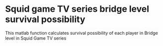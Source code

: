 # Squid game TV series bridge level survival possibility
 This matlab function calculates survival possibility of each player in Bridge level in Squid Game TV series 
